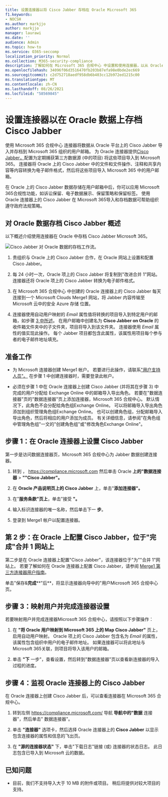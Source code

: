 ```yaml
---
title: 设置连接器以将 Cisco Jabber 存档在 Oracle Microsoft 365
f1.keywords:
- NOCSH
ms.author: markjjo
author: markjjo
manager: laurawi
ms.date: ''
audience: Admin
ms.topic: how-to
ms.service: O365-seccomp
localization_priority: Normal
ms.collection: M365-security-compliance
description: 了解如何在 Microsoft 365 合规中心 中设置和使用连接器，以从 Oracle 上的 Cisco Jabber 导入数据并Microsoft 365。
ms.openlocfilehash: 34096f06d3516470fb203b87efa98e0bde2ec669
ms.sourcegitcommit: c2d752718aedf958db6b403cc12b972ed1215c00
ms.translationtype: MT
ms.contentlocale: zh-CN
ms.lasthandoff: 08/26/2021
ms.locfileid: "58569845"
---
```

# <a name="set-up-a-connector-to-archive-cisco-jabber-on-oracle-data"></a>设置连接器以在 Oracle 数据上存档 Cisco Jabber

使用 Microsoft 365 合规中心 连接器将数据从 Oracle 平台上的 Cisco Jabber 导入并存档到 Microsoft 365 组织的用户邮箱。 为 Oracle 连接器提供[Cisco Jabber，](https://www.veritas.com/insights/merge1/jabber)配置为定期捕获第三方数据源 (中的项目) 将这些项目导入到 Microsoft 365。 连接器将 Oracle 上的 Cisco Jabber 中的文件和文件操作、注释和共享内容等内容转换为电子邮件格式，然后将这些项目导入 Microsoft 365 中的用户邮箱。

在 Oracle 上的 Cisco Jabber 数据存储在用户邮箱中后，你可以应用 Microsoft 365合规性功能，如诉讼保留、电子数据展示、保留策略和保留标签。 使用 Oracle 连接器上的 Cisco Jabber 在 Microsoft 365导入和存档数据可帮助组织遵守政府法规策略。

## <a name="overview-of-archiving-cisco-jabber-on-oracle-data"></a>对 Oracle 数据存档 Cisco Jabber 概述

以下概述介绍使用连接器在 Oracle 中存档 Cisco Jabber Microsoft 365。

![Cisco Jabber 对 Oracle 数据的存档工作流。](../media/CiscoJabberOnOracleConnectorWorkflow.png)

1. 贵组织与 Oracle 上的 Cisco Jabber 合作，在 Oracle 网站上设置和配置 Cisco Jabber。

2. 每 24 小时一次，Oracle 项上的 Cisco Jabber 将复制到"改进合并 1"网站。 连接器还将 Oracle 项上的 Cisco Jabber 转换为电子邮件格式。

3. 在 Microsoft 365 合规中心 中创建的 Oracle 连接器上的 Cisco Jabber 每天连接到一个 Microsoft Clouds Merge1 网站，将 Jabber 内容传输至 Microsoft 云中的安全 Azure 存储 位置。

4. 连接器使用自动用户映射的 *Email* 属性值将转换的项目导入到特定用户的邮箱，如步骤 [3 中所述](#step-3-map-users-and-complete-the-connector-setup)。 在用户邮箱中创建名为 **Cisco Jabber on Oracle** 的收件箱文件夹中的子文件夹，项目将导入到该文件夹。 连接器使用 *Email* 属性的值实现此操作。 每个 Jabber 项目都包含此属性，该属性用项目每个参与者的电子邮件地址填充。

## <a name="before-you-begin"></a>准备工作

- 为 Microsoft 连接器创建 Merge1 帐户。 若要进行此操作，请联系["用户支持人员"。](https://www.veritas.com/content/support/en_US) 在步骤 1 中创建连接器时，需要登录此帐户。

- 必须在步骤 1 中在 Oracle 连接器上创建 Cisco Jabber (并将其在步骤 3) 中完成的用户分配给 Exchange Online 中的邮箱导入导出角色。 若要在"数据连接器"页的"数据连接器"页上添加连接器，Microsoft 365 合规中心。 默认情况下，此角色不会分配给角色组Exchange Online。 可以将邮箱导入导出角色添加到组织管理角色组Exchange Online。 也可以创建角色组，分配邮箱导入导出角色，然后将相应的用户添加为成员。 有关详细信息，请参阅"在角色[](/Exchange/permissions-exo/role-groups#create-role-groups)组中管理角色组[](/Exchange/permissions-exo/role-groups#modify-role-groups)"一文的"创建角色组"或"修改角色Exchange Online"。

## <a name="step-1-set-up-the-cisco-jabber-on-oracle-connector"></a>步骤 1：在 Oracle 连接器上设置 Cisco Jabber

第一步是访问数据连接器页，Microsoft 365 合规中心为 Jabber 数据创建连接器。 

1. 转到 ， <https://compliance.microsoft.com> 然后单击 Oracle **上的"数据连接器**  >  **""Cisco Jabber"。**

2. 在 **Oracle 产品说明页上的 Cisco Jabber** 上，单击"**添加连接器"。**

3. 在"**服务条款"页上**，单击"接受 **"。**

4. 输入标识连接器的唯一名称，然后单击下一 **步**。

5. 登录到 Merge1 帐户以配置连接器。

## <a name="step-2-configure-the-cisco-jabber-on-oracle-on-the-veritas-merge1-site"></a>第 2 步：在 Oracle 上配置 Cisco Jabber，位于"完成"合并 1 网站上

第二步是在 Oracle 连接器上配置"Cisco Jabber"，该连接器位于"为""合并 1"网站上。 若要了解如何在 Oracle 连接器上配置 Cisco Jabber，请参阅 [Merge1 第三方连接器用户指南](https://docs.ms.merge1.globanetportal.com/Merge1%20Third-Party%20Connectors%20Cisco%20Jabber%20on%20Oracle%20User%20Guide.pdf)。

单击"保存&**完成****"后**，将显示连接器向导中的"用户Microsoft 365 合规中心页。

## <a name="step-3-map-users-and-complete-the-connector-setup"></a>步骤 3：映射用户并完成连接器设置

若要映射用户并完成连接器Microsoft 365 合规中心，请按照以下步骤操作：

1. 在 **"将 Oracle 用户映射到 Microsoft 365 上的 Map Cisco Jabber"** 页上，启用自动用户映射。 Oracle 项上的 Cisco Jabber 包含名为 *Email* 的属性，该属性包含组织中用户的电子邮件地址。 如果连接器可以将此地址与Microsoft 365关联，则项目将导入该用户的邮箱。

2. 单击 **"下** 一步"，查看设置，然后转到"数据连接器"页以查看新连接器的导入过程的进度。

## <a name="step-4-monitor-the-cisco-jabber-on-oracle-connector"></a>步骤 4：监视 Oracle 连接器上的 Cisco Jabber

在 Oracle 连接器上创建 Cisco Jabber 后，可以查看连接器在 Microsoft 365 合规中心。

1. 转到左侧 <https://compliance.microsoft.com/> 导航 **导航中的"数据** 连接器"，然后单击" 数据连接器"。

2. 单击 **"连接器"** 选项卡，然后选择 Oracle 连接器上的 **Cisco Jabber** 以显示包含连接器的属性和信息的飞出页。

3. 在 **"源的连接器状态"** 下，单击"下载日志"链接 (或) 连接器的状态日志。 此日志包含已导入到 Microsoft 云的数据。

## <a name="known-issues"></a>已知问题

- 目前，我们不支持导入大于 10 MB 的附件或项目。 稍后将提供对较大项目的支持。
